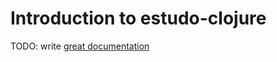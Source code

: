 # Introduction to estudo-clojure

TODO: write [great documentation](http://jacobian.org/writing/what-to-write/)
